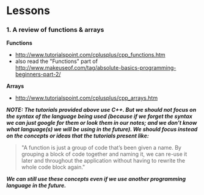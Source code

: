 # Lessons

### 1. A review of functions & arrays

**Functions**
 - http://www.tutorialspoint.com/cplusplus/cpp_functions.htm
 - also read the "Functions" part of http://www.makeuseof.com/tag/absolute-basics-programming-beginners-part-2/

**Arrays**
 - http://www.tutorialspoint.com/cplusplus/cpp_arrays.htm

**_NOTE: The tutorials provided above use C++. But we should not focus on the syntax of the language being used (because if we forget the syntax we can just google for them or look them in our notes; and we don't know what language(s) we will be using in the future). We should focus instead on the concepts or ideas that the tutorials present like:_** 

> "A function is just a group of code that’s been given a name. By grouping a block of code together and naming it, we can re-use it later and throughout the application without having to rewrite the whole code block again."

**_We can still use these concepts even if we use another programming language in the future._**
